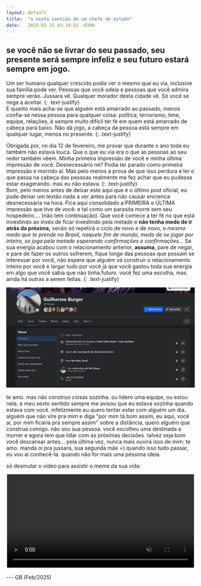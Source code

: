```yaml
---
layout: default
title:  "o sexto sentido de um chefe de estado"
date:   2025-02-25 03:18:55 -0300
---
```


## se você não se livrar do seu passado, seu presente será sempre infeliz e seu futuro estará sempre em jogo.

Um ser humano qualquer crescido podia ver o mesmo que eu via, inclusive sua família pode ver. 
Pessoas que você odeia e pessoas que você admira sempre verão. Jussara vê. Qualquer morador desta cidade vê. 
Só você se nega a aceitar.
{: .text-justify}  
E quanto mais acha-se que alguém está amarrado ao passado, menos confia-se nessa pessoa para qualquer coisa: política, terrorismo, time, equipe, relações, é sempre muito difícil ter fé em quem está amarrado de cabeça para baixo. Não dá jogo, a cabeça da pessoa está sempre em qualquer lugar, menos no presente.
{: .text-justify}  

Obrigada por, no dia 12 de fevereiro, me provar que durante o ano toda eu também não estava louca. Que o que eu via era o que as pessoas ao seu redor também vêem. Minha primeira impressão de você e minha última impressão de você. Desnecessário né? Podia ter parado como primeira impressão e morrido aí. Mas pelo menos a prova de que isso perdura e ler o que passa na cabeça das pessoas realmente me fez achar que eu pudesse estar exagerando. mas eu não estava. 
{: .text-justify}  
Bom, pelo menos antes de deixar este aqui que é o último post oficial, eu pude deixar um textão nada a ver antes para não causar encrenca desnecessária na hora. 
Fica aqui consolidado a PRIMEIRA e ÚLTIMA impressão que tive de você: e tal como um parasita morre sem seu hospedeiro.... (não tem continuação). 
Que você comece a ter fé no que está investindo ao invés de ficar investindo pela metade e **não tenha medo de ir atrás da próxima,** senão só repetirá o ciclo de novo e de novo, o _mesmo medo que te prende no Brasil, naquele fim de mundo, medo de se jogar por inteiro, se joga pela metade esperando confirmações e confirmações..._ Se sua energia acabou com o relacionamento anterior, **assuma**, pare de negar, e pare de fazer os outros sofrerem, fique longe das pessoas que possam se interessar por você, não espere que alguém vá construir o relacionamento inteiro por você e largar tudo por você já que você gastou toda sua energia em algo que você sabia que não tinha futuro. 
você fez uma escolha, mas ainda há outras a serem feitas. 
{: .text-justify}  

<center><img src="/assets/images/hug_day_12_feb_2024_shows_all_available_faith_during_all_that_old_time.jpg"></center>

te amo. mas não construo coisas sozinha. ou lidero uma equipe, ou estou nela. 
e meu sexto sentido sempre me avisou que eu estava sozinha quando estava com você.
infelizmente eu quero tentar estar com alguém um dia.
alguém que não vire pra mim e diga "por mim tá bom assim, eu aqui, você aí, por mim ficaria pra sempre assim" sobre a distância, quero alguém que construa comigo. não sou sua pessoa. você escolheu uma destinada a morrer e agora tem que lidar com as próximas decisões. talvez seja bom você descansar antes... 
pela última vez, nunca mais ouvirá isso de mim: te amo. manda oi pra jussara, sua segunda mãe =) quando isso tudo passar,  eu vou aí conhecê-la. quando não for mais uma péssima ideia.

só desmutar o vídeo para assistir o meme da sua vida:
<center><video src="/assets/videos/jussara_s_2nd_mom_wishes_you_a_happy_marriage.mp4" width="500" controls title="clock" autoplay muted></video></center>


--- GB (Feb/2025)
